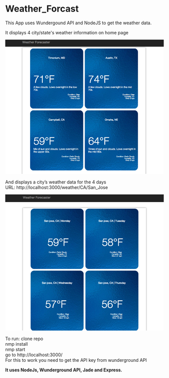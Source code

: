 Weather_Forcast
===============

This App uses Wundergound API and NodeJS to get the weather data.

It displays 4 city/state's weather information on home page

![Alt text](/Screenshots/Home.png "Home Page")

And displays a city’s weather data for  the 4 days <br/>
URL: http://localhost:3000/weather/CA/San_Jose

![Alt text](/Screenshots/City.png "Weather Page")

To run:
clone repo <br/>
nmp install <br/>
nmp start<br/>
go to http://localhost:3000/<br/>
For this to work you need to get the API key from wunderground API<b/>

It uses NodeJs, Wunderground API, Jade and Express. 
